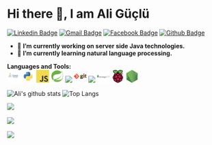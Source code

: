 # Hi there 👋, I am Ali Güçlü

[![Linkedin Badge](https://img.shields.io/badge/LinkedIn-0077B5?style=for-the-badge&logo=linkedin&logoColor=white)](https://linkedin.com/in/mirarus)
[![Gmail Badge](https://img.shields.io/badge/Gmail-D14836?style=for-the-badge&logo=gmail&logoColor=white)](mailto:aliguclutr@gmail.com)
[![Facebook Badge](https://img.shields.io/badge/Facebook-1877F2?style=for-the-badge&logo=facebook&logoColor=white)](https://facebook.com/ali-mirarus)
[![Github Badge](https://img.shields.io/badge/GitHub-100000?style=for-the-badge&logo=github&logoColor=white)](https://github.com/mirarus)


- 🔭 **I’m currently working on server side Java technologies.**
- 🌱 **I’m currently learning natural language processing.**

**Languages and Tools:**  
<img height="30" src="https://raw.githubusercontent.com/github/explore/80688e429a7d4ef2fca1e82350fe8e3517d3494d/topics/java/java.png">
<img height="30" src="https://github.com/Pythunder/explore/blob/80688e429a7d4ef2fca1e82350fe8e3517d3494d/topics/python/python.png">
<img height="30" src="https://raw.githubusercontent.com/github/explore/80688e429a7d4ef2fca1e82350fe8e3517d3494d/topics/javascript/javascript.png">
<img height="30" src="https://github.com/Pythunder/explore/blob/80688e429a7d4ef2fca1e82350fe8e3517d3494d/topics/spring-boot/spring-boot.png">
<img height="30" src="https://github.com/Pythunder/explore/blob/80688e429a7d4ef2fca1e82350fe8e3517d3494d/topics/aws/aws.png">
<img height="30" src="https://github.com/Pythunder/explore/blob/80688e429a7d4ef2fca1e82350fe8e3517d3494d/topics/git/git.png">
<img height="30" src="https://github.com/Pythunder/explore/blob/80688e429a7d4ef2fca1e82350fe8e3517d3494d/topics/gradle/gradle.png">
<img height="30" src="https://github.com/Pythunder/explore/blob/80688e429a7d4ef2fca1e82350fe8e3517d3494d/topics/mongodb/mongodb.png">
<img height="30" src="https://github.com/Pythunder/explore/blob/80688e429a7d4ef2fca1e82350fe8e3517d3494d/topics/raspberry-pi/raspberry-pi.png">
<img height="30" src="https://raw.githubusercontent.com/github/explore/80688e429a7d4ef2fca1e82350fe8e3517d3494d/topics/nodejs/nodejs.png">

![Ali's github stats](https://github-readme-stats.vercel.app/api?username=mirarus&show_icons=true) ![Top Langs](https://github-readme-stats.vercel.app/api/top-langs/?username=mirarus&layout=compact)

<!--START_SECTION:waka-->
<!--END_SECTION:waka-->

![](https://github-readme-stats.vercel.app/api?username=mirarus&show_icons=true&locale=tr&include_all_commits=true&cache_seconds=1800)

![](https://github-readme-stats.vercel.app/api/top-langs/?username=mirarus&layout=compact&locale=tr)

![](https://github-readme-stats.vercel.app/api/pin/?username=mirarus&repo=basic-mvc&show_owner=true)
